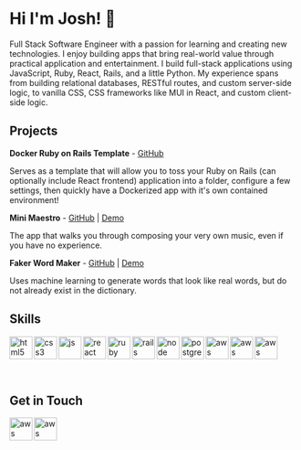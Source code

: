 # Hi I'm Josh! 👋

Full Stack Software Engineer with a passion for learning and creating new technologies. I enjoy building apps that bring real-world value through practical application and entertainment. I build full-stack applications using JavaScript, Ruby, React, Rails, and a little Python. My experience spans from building relational databases, RESTful routes, and custom server-side logic, to vanilla CSS, CSS frameworks like MUI in React, and custom client-side logic.

## Projects

**Docker Ruby on Rails Template** - [GitHub](https://github.com/joshua-holmes/docker-template-ruby-on-rails)

Serves as a template that will allow you to toss your Ruby on Rails (can optionally include React frontend) application into a folder, configure a few settings, then quickly have a Dockerized app with it's own contained environment!

**Mini Maestro** - [GitHub](https://github.com/joshua-holmes/mini-maestro) | [Demo](https://mini-maestro.jpholmes.com/)

The app that walks you through composing your very own music, even if you have no experience.

**Faker Word Maker** - [GitHub](https://github.com/joshua-holmes/faker-word-maker) | [Demo](https://faker-word-maker.jpholmes.com/)

Uses machine learning to generate words that look like real words, but do not already exist in the dictionary.

## Skills
<p style="display:block">
  <img src="https://icongr.am/devicon/html5-plain.svg?size=128&color=currentColor" alt="html5" align="left" width="40" height="40"/>
  <img src="https://icongr.am/devicon/css3-plain.svg?size=128&color=currentColor" alt="css3" align="left" width="40" height="40"/>
  <img src="https://icongr.am/devicon/javascript-plain.svg?size=128&color=currentColor" alt="js" align="left" width="40" height="40"/>
  <img src="https://icongr.am/devicon/react-original.svg?size=128&color=currentColor" alt="react" align="left" width="40" height="40"/>
  <img src="https://icongr.am/devicon/ruby-plain.svg?size=128&color=currentColor" alt="ruby" align="left" width="40" height="40"/>
  <img src="https://icongr.am/devicon/rails-plain-wordmark.svg?size=128&color=currentColor" alt="rails" align="left" width="40" height="40"/>
  <img src="https://icongr.am/devicon/nodejs-plain-wordmark.svg?size=128&color=currentColor" alt="node" align="left" width="40" height="40"/>
  <img src="https://icongr.am/devicon/postgresql-plain.svg?size=128&color=currentColor" alt="postgres" align="left" width="40" height="40"/>
  <img src="https://icongr.am/devicon/python-plain.svg?size=128&color=currentColor" alt="aws" align="left" width="40" height="40"/>
  <img src="https://icongr.am/devicon/docker-plain.svg?size=128&color=currentColor" alt="aws" align="left" width="40" height="40"/>
  <img src="https://icongr.am/devicon/linux-plain.svg?size=128&color=currentColor" alt="aws" align="left" width="40" height="40"/>
  <img width="100" height="0"/>
</p>

<br/>

## Get in Touch

[<img src="https://icongr.am/devicon/linkedin-plain.svg?size=128&color=currentColor" alt="aws" align="left" width="40" height="40"/>](https://www.linkedin.com/in/joshua-phillip-holmes/)
[<img src="https://cdn.jsdelivr.net/npm/simple-icons@3.0.1/icons/medium.svg" alt="aws" align="left" width="40" height="40"/>](https://medium.com/@joshua.phillip.holmes)